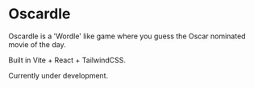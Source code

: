 # Oscardle

Oscardle is a 'Wordle' like game where you guess the Oscar nominated movie of the day.

Built in Vite + React + TailwindCSS.

Currently under development.
